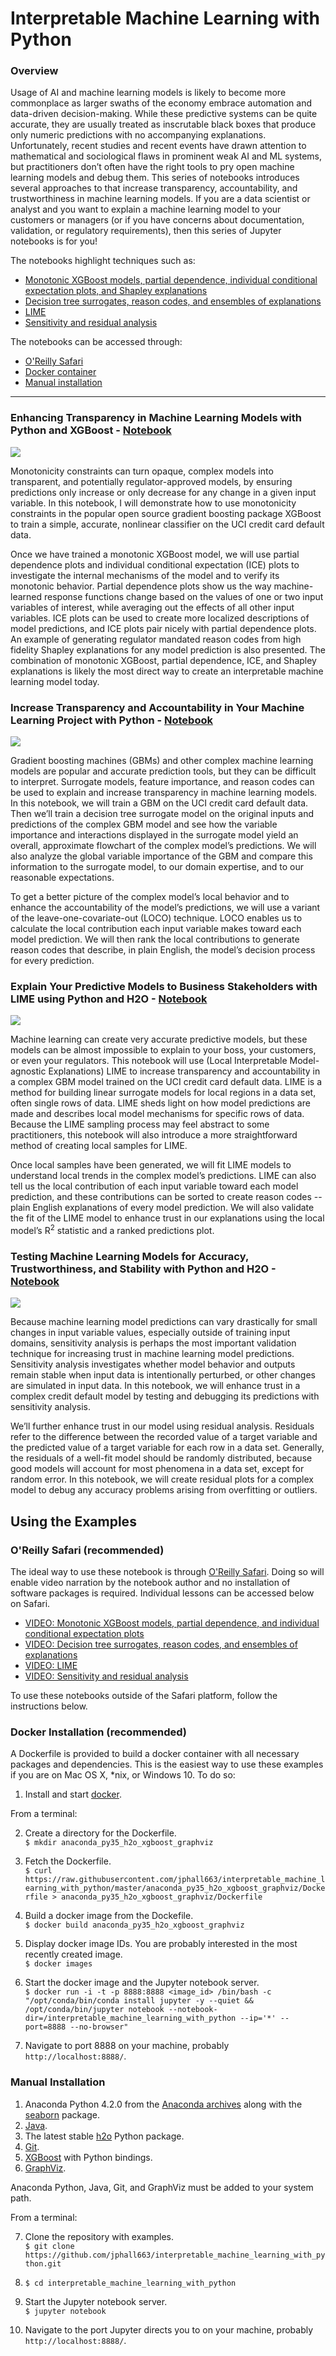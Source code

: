 # Interpretable Machine Learning with Python

### Overview

Usage of AI and machine learning models is likely to become more commonplace as larger swaths of the economy embrace automation and data-driven decision-making. While these predictive systems can be quite accurate, they are usually treated as inscrutable black boxes that produce only numeric predictions with no accompanying explanations. Unfortunately, recent studies and recent events have drawn attention to mathematical and sociological flaws in prominent weak AI and ML systems, but practitioners don’t often have the right tools to pry open machine learning models and debug them. This series of notebooks introduces several approaches to that increase transparency, accountability, and trustworthiness in machine learning models. If you are a data scientist or analyst and you want to explain a machine learning model to your customers or managers (or if you have concerns about documentation, validation, or regulatory requirements), then this series of Jupyter notebooks is for you!

The notebooks highlight techniques such as:
* [Monotonic XGBoost models, partial dependence, individual conditional expectation plots, and Shapley explanations](https://github.com/jphall663/interpretable_machine_learning_with_python#enhancing-transparency-in-machine-learning-models-with-python-and-xgboost---notebook)
* [Decision tree surrogates, reason codes, and ensembles of explanations](https://github.com/jphall663/interpretable_machine_learning_with_python#increase-transparency-and-accountability-in-your-machine-learning-project-with-python---notebook)
* [LIME](https://github.com/jphall663/interpretable_machine_learning_with_python#explain-your-predictive-models-to-business-stakeholders-with-lime-using-python-and-h2o---notebook)
* [Sensitivity and residual analysis](https://github.com/jphall663/interpretable_machine_learning_with_python#testing-machine-learning-models-for-accuracy-trustworthiness-and-stability-with-python-and-h2o---notebook)

The notebooks can be accessed through:
* [O'Reilly Safari](https://github.com/jphall663/interpretable_machine_learning_with_python#oreilly-safari-recommended)
* [Docker container](https://github.com/jphall663/interpretable_machine_learning_with_python#docker-installation-recommended)
* [Manual installation](https://github.com/jphall663/interpretable_machine_learning_with_python#manual-installation)

***

### Enhancing Transparency in Machine Learning Models with Python and XGBoost - [Notebook](https://github.com/jphall663/interpretable_machine_learning_with_python/blob/master/xgboost_pdp_ice.ipynb)

![](./readme_pics/pdp_ice.png)

Monotonicity constraints can turn opaque, complex models into transparent, and potentially regulator-approved models, by ensuring predictions only increase or only decrease for any change in a given input variable. In this notebook, I will demonstrate how to use monotonicity constraints in the popular open source gradient boosting package XGBoost to train a simple, accurate, nonlinear classifier on the UCI credit card default data.

Once we have trained a monotonic XGBoost model, we will use partial dependence plots and individual conditional expectation (ICE) plots to investigate the internal mechanisms of the model and to verify its monotonic behavior. Partial dependence plots show us the way machine-learned response functions change based on the values of one or two input variables of interest, while averaging out the effects of all other input variables. ICE plots can be used to create more localized descriptions of model predictions, and ICE plots pair nicely with partial dependence plots. An example of generating regulator mandated reason codes from high fidelity Shapley explanations for any model prediction is also presented. The combination of monotonic XGBoost, partial dependence, ICE, and Shapley explanations is likely the most direct way to create an interpretable machine learning model today.


### Increase Transparency and Accountability in Your Machine Learning Project with Python - [Notebook](https://github.com/jphall663/interpretable_machine_learning_with_python/blob/master/dt_surrogate_loco.ipynb)

![](./readme_pics/dt_surrogate.png)

Gradient boosting machines (GBMs) and other complex machine learning models are popular and accurate prediction tools, but they can be difficult to interpret. Surrogate models, feature importance, and reason codes can be used to explain and increase transparency in machine learning models. In this notebook, we will train a GBM on the UCI credit card default data. Then we’ll train a decision tree surrogate model on the original inputs and predictions of the complex GBM model and see how the variable importance and interactions displayed in the surrogate model yield an overall, approximate flowchart of the complex model’s predictions. We will also analyze the global variable importance of the GBM and compare this information to the surrogate model, to our domain expertise, and to our reasonable expectations.

To get a better picture of the complex model’s local behavior and to enhance the accountability of the model’s predictions, we will use a variant of the leave-one-covariate-out (LOCO) technique. LOCO enables us to calculate the local contribution each input variable makes toward each model prediction. We will then rank the local contributions to generate reason codes that describe, in plain English, the model’s decision process for every prediction.


### Explain Your Predictive Models to Business Stakeholders with LIME using Python and H2O - [Notebook](https://github.com/jphall663/interpretable_machine_learning_with_python/blob/master/lime.ipynb)

![](./readme_pics/lime.png)

Machine learning can create very accurate predictive models, but these models can be almost impossible to explain to your boss, your customers, or even your regulators. This notebook will use (Local Interpretable Model-agnostic Explanations) LIME to increase transparency and accountability in a complex GBM model trained on the UCI credit card default data. LIME is a method for building linear surrogate models for local regions in a data set, often single rows of data. LIME sheds light on how model predictions are made and describes local model mechanisms for specific rows of data. Because the LIME sampling process may feel abstract to some practitioners, this notebook will also introduce a more straightforward method of creating local samples for LIME.

Once local samples have been generated, we will fit LIME models to understand local trends in the complex model’s predictions. LIME can also tell us the local contribution of each input variable toward each model prediction, and these contributions can be sorted to create reason codes -- plain English explanations of every model prediction. We will also validate the fit of the LIME model to enhance trust in our explanations using the local model’s R<sup>2</sup> statistic and a ranked predictions plot.

### Testing Machine Learning Models for Accuracy, Trustworthiness, and Stability with Python and H2O - [Notebook](https://github.com/jphall663/interpretable_machine_learning_with_python/blob/master/resid_sens_analysis.ipynb)

![](./readme_pics/resid.png)

Because machine learning model predictions can vary drastically for small changes in input variable values, especially outside of training input domains, sensitivity analysis is perhaps the most important validation technique for increasing trust in machine learning model predictions.
Sensitivity analysis investigates whether model behavior and outputs remain stable when input data is intentionally perturbed, or other changes are simulated in input data. In this notebook, we will enhance trust in a complex credit default model by testing and debugging its predictions with sensitivity analysis.

We’ll further enhance trust in our model using residual analysis. Residuals refer to the difference between the recorded value of a target variable and the predicted value of a target variable for each row in a data set. Generally, the residuals of a well-fit model should be randomly distributed, because good models will account for most phenomena in a data set, except for random error. In this notebook, we will create residual plots for a complex model to debug any accuracy problems arising from overfitting or outliers.

## Using the Examples

### O'Reilly Safari (recommended)

The ideal way to use these notebook is through [O'Reilly Safari](https://www.safaribooksonline.com/). Doing so will enable video narration by the notebook author and no installation of software packages is required. Individual lessons can be accessed below on Safari.

* [VIDEO: Monotonic XGBoost models, partial dependence, and individual conditional expectation plots](https://www.safaribooksonline.com/oriole/enhancing-transparency-in-machine-learning-models-with-python-and-xgboost)
* [VIDEO: Decision tree surrogates, reason codes, and ensembles of explanations](https://www.safaribooksonline.com/oriole/increase-transparency-and-accountability-in-your-machine-learning-project-with-python)
* [VIDEO: LIME](https://www.safaribooksonline.com/oriole/explain-your-predictive-models-to-business-stakeholders-w-lime-python-h2o)
* [VIDEO: Sensitivity and residual analysis](https://www.safaribooksonline.com/oriole/testing-ml-models-for-accuracy-trustworthiness-stability-with-python-and-h2o)

To use these notebooks outside of the Safari platform, follow the instructions below.

### Docker Installation (recommended)

A Dockerfile is provided to build a docker container with all necessary packages and dependencies. This is the easiest way to use these examples if you are on Mac OS X, \*nix, or Windows 10. To do so:

1. Install and start [docker](https://www.docker.com/).

From a terminal:

2. Create a directory for the Dockerfile.</br>
`$ mkdir anaconda_py35_h2o_xgboost_graphviz`

3. Fetch the Dockerfile.</br>
`$ curl https://raw.githubusercontent.com/jphall663/interpretable_machine_learning_with_python/master/anaconda_py35_h2o_xgboost_graphviz/Dockerfile > anaconda_py35_h2o_xgboost_graphviz/Dockerfile`

4. Build a docker image from the Dockefile.</br>
`$ docker build anaconda_py35_h2o_xgboost_graphviz`

5. Display docker image IDs. You are probably interested in the most recently created image. </br>
`$ docker images`

6. Start the docker image and the Jupyter notebook server.</br>
 `$ docker run -i -t -p 8888:8888 <image_id> /bin/bash -c "/opt/conda/bin/conda install jupyter -y --quiet && /opt/conda/bin/jupyter notebook --notebook-dir=/interpretable_machine_learning_with_python --ip='*' --port=8888 --no-browser"`

7. Navigate to port 8888 on your machine, probably `http://localhost:8888/`.


### Manual Installation

1. Anaconda Python 4.2.0 from the [Anaconda archives](https://repo.continuum.io/archive/) along with the [seaborn](https://pypi.python.org/pypi/seaborn) package.
2. [Java](https://java.com/download).
3. The latest stable [h2o](https://www.h2o.ai/download/) Python package.
4. [Git](https://git-scm.com/downloads).
5. [XGBoost](https://github.com/dmlc/xgboost) with Python bindings.
6. [GraphViz](http://www.graphviz.org/).

Anaconda Python, Java, Git, and GraphViz must be added to your system path.

From a terminal:

7. Clone the repository with examples.</br>
`$ git clone https://github.com/jphall663/interpretable_machine_learning_with_python.git`

8. `$ cd interpretable_machine_learning_with_python`

9. Start the Jupyter notebook server.</br>
`$ jupyter notebook`

10. Navigate to the port Jupyter directs you to on your machine, probably `http://localhost:8888/`.
